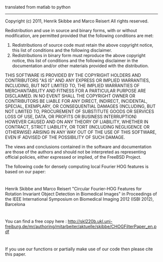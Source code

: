 translated from matlab to python



---------------------
Copyright (c) 2011, Henrik Skibbe and Marco Reisert
All rights reserved.

Redistribution and use in source and binary forms, with or without
modification, are permitted provided that the following conditions are met: 

1. Redistributions of source code must retain the above copyright notice, this
   list of conditions and the following disclaimer. 
2. Redistributions in binary form must reproduce the above copyright notice,
   this list of conditions and the following disclaimer in the documentation
   and/or other materials provided with the distribution. 

THIS SOFTWARE IS PROVIDED BY THE COPYRIGHT HOLDERS AND CONTRIBUTORS "AS IS" AND
ANY EXPRESS OR IMPLIED WARRANTIES, INCLUDING, BUT NOT LIMITED TO, THE IMPLIED
WARRANTIES OF MERCHANTABILITY AND FITNESS FOR A PARTICULAR PURPOSE ARE
DISCLAIMED. IN NO EVENT SHALL THE COPYRIGHT OWNER OR CONTRIBUTORS BE LIABLE FOR
ANY DIRECT, INDIRECT, INCIDENTAL, SPECIAL, EXEMPLARY, OR CONSEQUENTIAL DAMAGES
(INCLUDING, BUT NOT LIMITED TO, PROCUREMENT OF SUBSTITUTE GOODS OR SERVICES 
LOSS OF USE, DATA, OR PROFITS  OR BUSINESS INTERRUPTION) HOWEVER CAUSED AND
ON ANY THEORY OF LIABILITY, WHETHER IN CONTRACT, STRICT LIABILITY, OR TORT
(INCLUDING NEGLIGENCE OR OTHERWISE) ARISING IN ANY WAY OUT OF THE USE OF THIS
SOFTWARE, EVEN IF ADVISED OF THE POSSIBILITY OF SUCH DAMAGE.


The views and conclusions contained in the software and documentation are those
of the authors and should not be interpreted as representing official policies, 
either expressed or implied, of the FreeBSD Project.

The following code for densely computing local Fourier HOG features
is based on our paper: 
#
Henrik Skibbe and Marco Reisert 
"Circular Fourier-HOG Features for Rotation Invariant Object Detection in Biomedical Images"
in Proceedings of the IEEE International Symposium on Biomedical Imaging 2012 (ISBI 2012), Barcelona 
#
You can find a free copy here :
http://skl220b.ukl.uni-freiburg.de/mr/authoring/mitarbeiter/aktuelle/skibbe/CHOGFilterPaper_en.pdf
#
If you use our functions or partially make use of our code then please cite this paper.

